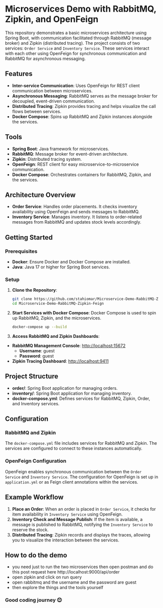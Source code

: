 # Microservices Demo with RabbitMQ, Zipkin, and OpenFeign

This repository demonstrates a basic microservices architecture using Spring Boot, with communication facilitated through RabbitMQ (message broker) and Zipkin (distributed tracing). The project consists of two services: `Order Service` and `Inventory Service`. These services interact with each other using OpenFeign for synchronous communication and RabbitMQ for asynchronous messaging.

## Features

- **Inter-service Communication**: Uses OpenFeign for REST client communication between microservices.
- **Asynchronous Messaging**: RabbitMQ serves as the message broker for decoupled, event-driven communication.
- **Distributed Tracing**: Zipkin provides tracing and helps visualize the call flows between services.
- **Docker Compose**: Spins up RabbitMQ and Zipkin instances alongside the services.

## Tools

- **Spring Boot**: Java framework for microservices.
- **RabbitMQ**: Message broker for event-driven architecture.
- **Zipkin**: Distributed tracing system.
- **OpenFeign**: REST client for easy microservice-to-microservice communication.
- **Docker Compose**: Orchestrates containers for RabbitMQ, Zipkin, and the services.

## Architecture Overview

- **Order Service**: Handles order placements. It checks inventory availability using OpenFeign and sends messages to RabbitMQ.
- **Inventory Service**: Manages inventory. It listens to order-related messages from RabbitMQ and updates stock levels accordingly.

## Getting Started

### Prerequisites

- **Docker**: Ensure Docker and Docker Compose are installed.
- **Java**: Java 17 or higher for Spring Boot services.

### Setup

1. **Clone the Repository**:
   ```bash
   git clone https://github.com/stahiomar/Microservice-Demo-RabbitMQ-Zipkin-Feign.git
   cd Microservice-Demo-RabbitMQ-Zipkin-Feign
   ```
2. **Start Services with Docker Compose**:
Docker Compose is used to spin up RabbitMQ, Zipkin, and the microservices.
   ```bash
   docker-compose up --build
   ```
3. **Access RabbitMQ and Zipkin Dashboards**:
- **RabbitMQ Management Console**: [http://localhost:15672](http://localhost:15672)
  - **Username**: guest
  - **Password**: guest
- **Zipkin Tracing Dashboard**: [http://localhost:9411](http://localhost:9411)

## Project Structure

- **order/**: Spring Boot application for managing orders.
- **inventory/**: Spring Boot application for managing inventory.
- **docker-compose.yml**: Defines services for RabbitMQ, Zipkin, Order, and Inventory services.

## Configuration

### RabbitMQ and Zipkin

The `docker-compose.yml` file includes services for RabbitMQ and Zipkin. The services are configured to connect to these instances automatically.

### OpenFeign Configuration

OpenFeign enables synchronous communication between the `Order Service` and `Inventory Service`. The configuration for OpenFeign is set up in `application.yml` or as Feign client annotations within the services.

## Example Workflow

1. **Place an Order**: When an order is placed in `Order Service`, it checks for item availability in `Inventory Service` using OpenFeign.
2. **Inventory Check and Message Publish**: If the item is available, a message is published to RabbitMQ, notifying the `Inventory Service` to reserve the stock.
3. **Distributed Tracing**: Zipkin records and displays the traces, allowing you to visualize the interaction between the services.

## How to do the demo
- you need just to run the two microservices then open postman and do this post request here http://localhost:9000/api/order
- open zipkin and click on run query
- open rabbitmq and the username and the password are guest
- then explore the things and the tools yourself

### Good coding journey 😊
